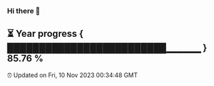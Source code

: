 ### Hi there 👋
⏳ Year progress { █████████████████████████▁▁▁▁▁ } 85.76 %
---
⏰ Updated on Fri, 10 Nov 2023 00:34:48 GMT

